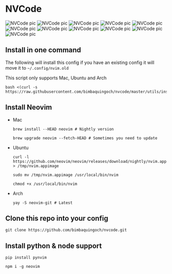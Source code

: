 # NVCode

![NVCode pic](./utils/images/theme0.png)
![NVCode pic](./utils/images/theme1.png)
![NVCode pic](./utils/images/theme2.png)
![NVCode pic](./utils/images/theme3.png)
![NVCode pic](./utils/images/theme4.png)
![NVCode pic](./utils/images/theme5.png)
![NVCode pic](./utils/images/theme6.png)
![NVCode pic](./utils/images/theme7.png)
![NVCode pic](./utils/images/theme8.png)
![NVCode pic](./utils/images/theme9.png)
![NVCode pic](./utils/images/theme10.png)

## Install in one command

The following will install this config if you have an existing config it will move it to `~/.config/nvim.old`

This script only supports Mac, Ubuntu and Arch

```
bash <(curl -s https://raw.githubusercontent.com/bimbaquingoch/nvcode/master/utils/install.sh)
```

## Install Neovim

- Mac

  ```
  brew install --HEAD neovim # Nightly version

  brew upgrade neovim --fetch-HEAD # Sometimes you need to update
  ```

- Ubuntu

  ```
  curl -l https://github.com/neovim/neovim/releases/download/nightly/nvim.appimage > /tmp/nvim.appimage

  sudo mv /tmp/nvim.appimage /usr/local/bin/nvim

  chmod +x /usr/local/bin/nvim
  ```

- Arch

  ```
  yay -S neovim-git # Latest
  ```

## Clone this repo into your config

```
git clone https://github.com/bimbaquingoch/nvcode.git
```

## Install python & node support

```
pip install pynvim
```

```
npm i -g neovim
```
